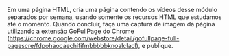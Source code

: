 Em uma página HTML, cria uma página contendo os vídeos desse módulo separados por semana, usando somente os recursos HTML que estudamos até o momento. Quando concluir, faça uma captura de imagem da página utilizando a extensão GoFullPage do Chrome (https://chrome.google.com/webstore/detail/gofullpage-full-pagescre/fdpohaocaechififmbbbbbknoalclacl), e publique.